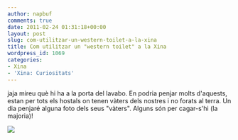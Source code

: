```yaml
---
author: napbuf
comments: true
date: 2011-02-24 01:31:18+00:00
layout: post
slug: com-utilitzar-un-western-toilet-a-la-xina
title: Com utilitzar un "western toilet" a la Xina
wordpress_id: 1069
categories:
- Xina
- 'Xina: Curiositats'
---
```


jaja mireu què hi ha a la porta del lavabo. En podria penjar molts d'aquests, estan per tots els hostals on tenen vàters dels nostres i no forats al terra. Un dia penjaré alguna foto dels seus "vàters". Alguns són per cagar-s'hi (la majoria)!

[![](http://napbuf.files.wordpress.com/2011/02/24022011137.jpg)](http://napbuf.files.wordpress.com/2011/02/24022011137.jpg)
